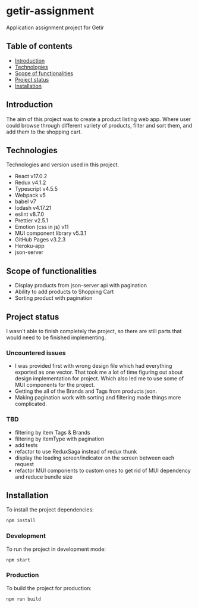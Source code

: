 # getir-assignment

Application assignment project for Getir

## Table of contents

- [Introduction](#introduction)
- [Technologies](#technologies)
- [Scope of functionalities](#scope-of-functionalities)
- [Project status](#project-status)
- [Installation](#installation)

## Introduction

The aim of this project was to create a product listing web app. Where user could browse through different variety of products, filter and sort them, and add them to the shopping cart.

## Technologies

Technologies and version used in this project.

- React v17.0.2
- Redux v4.1.2
- Typescript v4.5.5
- Webpack v5
- babel v7
- lodash v4.17.21
- eslint v8.7.0
- Prettier v2.5.1
- Emotion (css in js) v11
- MUI component library v5.3.1
- GitHub Pages v3.2.3
- Heroku-app
- json-server

## Scope of functionalities

- Display products from json-server api with pagination
- Ability to add products to Shopping Cart
- Sorting product with pagination

## Project status

I wasn't able to finish completely the project, so there are still parts that would need to be finished implementing.

### Uncountered issues

- I was provided first with wrong design file which had everything exported as one vector. That took me a lot of time figuring out about design implementation for project. Which also led me to use some of MUI components for the project.
- Getting the all of the Brands and Tags from products json.
- Making pagination work with sorting and filtering made things more complicated.

### TBD

- filtering by item Tags & Brands
- filtering by itemType with pagination
- add tests
- refactor to use ReduxSaga instead of redux thunk
- display the loading screen/indicator on the screen between each request
- refactor MUI components to custom ones to get rid of MUI dependency and reduce bundle size

## Installation

To install the project dependencies:

```bash
npm install
```

### Development

To run the project in development mode:

```bash
npm start
```

### Production

To build the project for production:

```bash
npm run build
```

